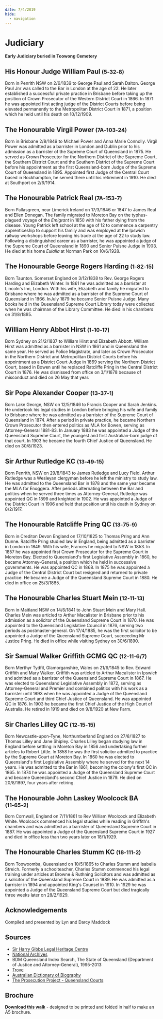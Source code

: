 ```yaml
---
date: 7/4/2019
hide:
  - navigation
---
```


# Judiciary  

**Early Judiciary buried in Toowong Cemetery**

<!-- 
???+ directions "Directions" 

    Starting point
    Walking directions to first headstone... is the grave of...
    
    ![](../assets/404.png){ width="15%" }
-->

## His Honour Judge William Paul <small>(5‑32‑8)</small>

Born in Penrith NSW on 2/6/1839 to George Paul and Sarah Dalton. George Paul Jnr was called to the Bar in London at the age of 22. He  later established a successful private practice in Brisbane before taking up the position of Crown Prosecutor of the Western District Court in 1866. In 1871 he was appointed first acting judge of the District Courts before being elevated permanently to the Metropolitan District Court in 1871, a position which he held until his death on 10/12/1909.

<!--
??? directions "Directions" 

    Walking directions to next headstone... is the grave of...
    
    ![](../assets/404.png){ width="15%" }
-->

## The Honourable Virgil Power <small>(7A‑103‑24)</small>

Born in Brisbane 2/8/1849 to Michael Power and Anna Marie Connolly. Virgil Power was admitted as a barrister in London and Dublin prior to his admission as a barrister of the Supreme Court of Queensland in 1875. He served as Crown Prosecutor for the Northern District of the Supreme Court, the Southern District Court and the Southern District of the Supreme Court before his appointment as the first Queensland-born Judge of the Supreme Court of Queensland in 1895. Appointed first Judge of the Central Court based in Rockhampton, he served there until his retirement in 1910. He died at Southport on 2/6/1914.

## The Honourable Patrick Real <small>(7A‑153‑7)</small>

Born Pallasgreen, near Limerick Ireland on 17/3/1846 or 1847 to James Real and Ellen Donegan. The family migrated to Moreton Bay on the typhus-plagued voyage of the *Emigrant* in 1850 with his father dying from the disease. Young Patrick left school at the age of 12 to commence a carpentry apprenticeship to support his family and was employed at the Ipswich railway workshops before leaving his trade at the age of 22 to study law. Following a distinguished career as a barrister, he was appointed a judge of the Supreme Court of Queensland in 1890 and Senior Puisne Judge in 1903. He died at his home *Eulalia* at Norman Park on 10/6/1928.

## The Honourable George Rogers Harding <small>(1‑82‑15)</small>

Born Taunton. Somerset England on 3/12/1838 to Rev. George Rogers Harding and Elizabeth Winter. In 1861 he was admitted as a barrister at Lincoln's Inn, London. With his wife, Elizabeth and family he migrated to Brisbane where he was admitted as a barrister of the Supreme Court of Queensland in 1866. InJuly 1879 he became Senior Puisne Judge. Many books held in the Queensland Supreme Court Library today were collected when he was chairman of the Library Committee. He died in his chambers on 31/8/1895.

## William Henry Abbot Hirst <small>(1‑10‑17)</small>

Born Sydney on 21/2/1837 to William Hirst and Elizabeth Abbott. William Hirst was admitted as a barrister in NSW in 1861 and in Queensland the same year. He served as Police Magistrate, and later as Crown Prosecutor in the Northern District and Metropolitan District Courts before his appointment as a District Court Judge in 1869 serving the Northern District Court, based in Bowen until he replaced Ratcliffe Pring in the Central District Court in 1876. He was dismissed from office on 3/1/1878 because of misconduct and died on 26 May that year.

## Sir Pope Alexander Cooper <small>(13‑37‑1)</small>

Born Lake George, NSW on 12/5/1846 to Francis Cooper and Sarah Jenkins. He undertook his legal studies in London before bringing his wife and family to Brisbane where he was admitted as a barrister of the Supreme Court of Queensland in 1874. After a period in private practice, he became Northern Crown Prosecutor then entered politics as MLA for Bowen, serving as Attorney-General 1881-83. In January 1883 he was appointed a Judge of the Queensland Supreme Court, the youngest and first Australian-born judge of that court. In 1903 he became the fourth Chief Justice of Queensland. He died on 30/8/1923.

## Sir Arthur Rutledge KC <small>(13‑49‑15)</small>

Born Penrith, NSW on 29/8/1843 to James Rutledge and Lucy Field. Arthur Rutledge was a Wesleyan clergyman before he left the ministry to study law. He was admitted to the Queensland Bar in 1878 and the same year became the MLA for Enoggera. After periods alternating between the Bar and politics when he served three times as Attorney-General, Rutledge was appointed QC in 1899 and knighted in 1902. He was appointed a Judge of the District Court in 1906 and held that position until his death in Sydney on 8/2/1917.

## The Honourable Ratcliffe Pring QC <small>(13‑75‑9)</small>

Born in Crediton Devon England on 17/10/1825 to Thomas Pring and Ann Dunne. Ratcliffe Pring studied law in England, being admitted as a barrister in London in 1849. With his wife, Frances he migrated to NSW in 1853. In 1857 he was appointed first Crown Prosecutor for the Supreme Court in Moreton Bay. Elected to Queensland's first Legislative Assembly in 1860, he became Attorney-General, a position which he held in successive governments. He was appointed QC in 1868. In 1875 he was appointed a Judge of the Central District Court but resigned and returned to private practice. He became a Judge of the Queensland Supreme Court in 1880. He died in office on 25/3/1885.

## The Honourable Charles Stuart Mein <small>(12‑11‑13)</small>

Born in Maitland NSW on 14/6/1841 to John Stuart Mein and Mary Hall. Charles Mein was articled to Arthur Macalister in Brisbane prior to his admission as a solicitor of the Queensland Supreme Court in 1870. He was appointed to the Queensland Legislative Council in 1876, serving two periods as postmaster-general. On 17/4/1885, he was the first solicitor to be appointed a Judge of the Queensland Supreme Court, succeeding Mr Justice Pring. He died in office while visiting Sydney on 30/6/1890.

## Sir Samual Walker Griffith GCMG QC <small>(12‑11‑6/7)</small>

Born Merthyr Tydfil, Glamorganshire, Wales on 21/6/1845 to Rev. Edward Griffith and Mary Walker. Griffith was articled to Arthur Macalister in Ipswich and admitted as a barrister of the Queensland Supreme Court in 1867. He was elected to Queensland Legislative Assembly in 1872, serving as Attorney-General and Premier and combined politics with his work as a barrister until 1893 when he was appointed a Judge of the Queensland Supreme Court and third Chief Justice of Queensland. He was appointed QC in 1876. In 1903 he became the first Chief Justice of the High Court of Australia. He retired in 1919 and died on 9/8/1920 at New Farm.

## Sir Charles Lilley QC <small>(12‑15‑15)</small>

Born Newcastle-upon-Tyne, Northumberland England on 27/8/1827 to Thomas Lilley and Jane Shipley. Charles Lilley began studying law in England before settling in Moreton Bay in 1856 and undertaking further articles to Robert Little. In 1858 he was the first solicitor admitted to practice by the Supreme Court at Moreton Bay. In 1860 he was elected to Queensland's first Legislative Assembly where he served for the next 14 years. He was admitted to the Bar in 1861, becoming the colony's first QC in 1865. In 1874 he was appointed a Judge of the Queensland Supreme Court and became Queensland's second Chief Justice in 1879. He died on 20/8/1897, four years after retiring.

## The Honourable John Laskey Woolcock BA <small>(11‑65‑2)</small>

Born Cornwall, England on 7/11/1861 to Rev William Woolcock and Elizabeth White. Woolcock commenced his legal studies while reading in Griffith's chambers and was admitted as a barrister of Queensland Supreme Court in 1887. He was appointed a Judge of the Queensland Supreme Court in 1927 and died in office less than two years later on 18/1/1929.

## The Honourable Charles Stumm KC <small>(18‑111‑2)</small>

Born Toowoomba, Queensland on 10/5/1865 to Charles Stumm and Isabella Streich. Formerly a schoolteacher, Charles Stumm commenced his legal training under articles at Browne & Ruthning Solicitors and was admitted as a solicitor of the Queensland Supreme Court in 1889. He was admitted as a barrister in 1894 and appointed King's Counsel in 1910. In 1929 he was appointed a Judge of the Queensland Supreme Court but died tragically three weeks later on 28/2/1929.

<!-- 
![](../assets/john-devoy-residence-1908.jpg){ width="70%" }  

*<small>[Devoy residence in Ashgrove, Brisbane, ca. 1908](http://onesearch.slq.qld.gov.au/permalink/f/1upgmng/slq_alma21218171470002061). The Devoy residence was in Three Mile Scrub Road (now Ashgrove Avenue), off Waterworks Road. John Devoy was the manager of Castlemaine Perkins. — State Library of Queensland.</small>*
-->

## Acknowledgements

Compiled and presented by Lyn and Darcy Maddock


## Sources

- [Sir Harry Gibbs Legal Heritage Centre](https://legalheritage.sclqld.org.au)
- [National Archives](https://www.naa.gov.au)
- BDM Queensland Index Search, The State of Queensland (Department of Justice and Attorney-General), 1995-2013
- [Trove](https://trove.nla.gov.au)
- [Australian Dictionary of Biography](https://adb.anu.edu.au)
- [The Prosecution Project - Queensland Courts](https://prosecutionproject.griffith.edu.au/other-resources/queensland-courts/)

<div class="noprint" markdown="1">

## Brochure

**[Download this walk](../assets/guides/judiciary.pdf)** - designed to be printed and folded in half to make an A5 brochure.

</div>
